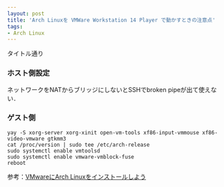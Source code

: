 ```yaml
---
layout: post
title: 'Arch Linuxを VMWare Workstation 14 Player で動かすときの注意点'
tags:
- Arch Linux
---
```


タイトル通り

### ホスト側設定

ネットワークをNATからブリッジにしないとSSHでbroken pipeが出て使えない．

### ゲスト側

    yay -S xorg-server xorg-xinit open-vm-tools xf86-input-vmmouse xf86-video-vmware gtkmm3
    cat /proc/version | sudo tee /etc/arch-release
    sudo systemctl enable vmtoolsd
    sudo systemctl enable vmware-vmblock-fuse
    reboot

参考：[VMwareにArch Linuxをインストールしよう](https://qiita.com/Aruneko/items/0541f343ec7a1989f236#vmware-tools%E3%81%AE%E3%82%A4%E3%83%B3%E3%82%B9%E3%83%88%E3%83%BC%E3%83%AB)

